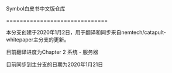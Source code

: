 Symbol白皮书中文版仓库

==============================

本分支创建于2020年1月2日，用于翻译和同步来自nemtech/catapult-whitepaper主分支的更新。

目前翻译进度为Chapter 2 系统 - 服务器

目前同步到主分支的日期为2020年1月21日
